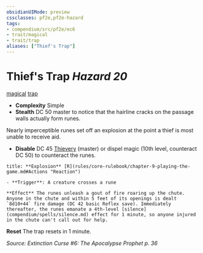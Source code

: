 ```yaml
---
obsidianUIMode: preview
cssclasses: pf2e,pf2e-hazard
tags:
- compendium/src/pf2e/ec6
- trait/magical
- trait/trap
aliases: ["Thief's Trap"]
---
```

# Thief's Trap *Hazard 20*  
[magical](rules/traits/magical.md "Magical Item Trait")  [trap](rules/traits/trap.md "Trap Hazard Trait")  

- **Complexity** Simple
- **Stealth** DC 50 master to notice that the hairline cracks on the passage walls actually form runes.  

Nearly imperceptible runes set off an explosion at the point a thief is most unable to receive aid.

- **Disable** DC 45 [Thievery](compendium/skills.md#Thievery) (master) or dispel magic (10th level, counteract DC 50) to counteract the runes.  

```ad-embed-ability
title: **Explosion** [R](rules/core-rulebook/chapter-9-playing-the-game.md#Actions "Reaction")

- **Trigger**: A creature crosses a rune

**Effect** The runes unleash a gout of fire roaring up the chute. Anyone in the chute and within 5 feet of its openings is dealt `8d10+44` fire damage (DC 42 basic Reflex save). Immediately thereafter, the runes emanate a 4th-level [silence](compendium/spells/silence.md) effect for 1 minute, so anyone injured in the chute can't call out for help.
```

**Reset** The trap resets in 1 minute.  

*Source: Extinction Curse #6: The Apocalypse Prophet p. 36*